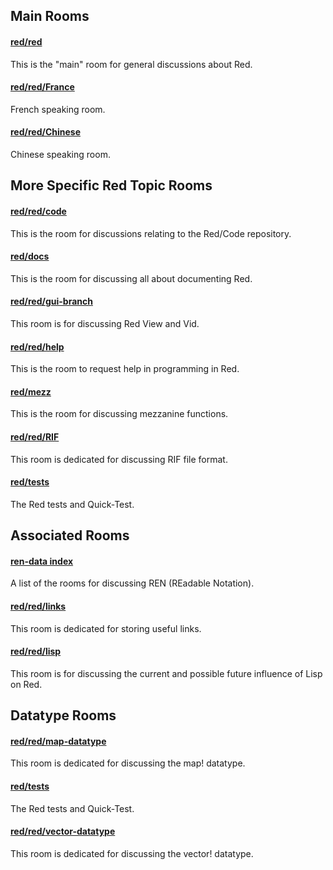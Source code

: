 
## Main Rooms 

#### [red/red](https://gitter.im/red/red)
This is the "main" room for general discussions about Red.

#### [red/red/France](https://gitter.im/red/red/France)
French speaking room.

#### [red/red/Chinese](https://gitter.im/red/red/Chinese)
Chinese speaking room.

## More Specific Red Topic Rooms

#### [red/red/code](https://gitter.im/red/red/code)
This is the room for discussions relating to the Red/Code repository.

#### [red/docs](https://gitter.im/red/docs)
This is the room for discussing all about documenting Red.

#### [red/red/gui-branch](https://gitter.im/red/red/gui-branch)
This room is for discussing Red View and Vid.

#### [red/red/help](https://gitter.im/red/red/help)
This is the room to request help in programming in Red.

#### [red/mezz](https://gitter.im/red/mezz)
This is the room for discussing mezzanine functions.

#### [red/red/RIF](https://gitter.im/red/red/RIF)
This room is dedicated for discussing RIF file format.

#### [red/tests](https://gitter.im/red/tests)
The Red tests and Quick-Test.

## Associated Rooms

#### [ren-data index](https://github.com/Ren-data/Ren/wiki/Gitter-Room-Index)
A list of the rooms for discussing REN (REadable Notation).

#### [red/red/links](https://gitter.im/red/red/links)
This room is dedicated for storing useful links.

#### [red/red/lisp](https://gitter.im/red/red/lisp)
This room is for discussing the current and possible future influence of Lisp on Red.

## Datatype Rooms

#### [red/red/map-datatype](https://gitter.im/red/red/map-datatype)
This room is dedicated for discussing the map! datatype.


#### [red/tests](https://gitter.im/red/tests)
The Red tests and Quick-Test.

#### [red/red/vector-datatype](https://gitter.im/red/red/vector-datatype)
This room is dedicated for discussing the vector! datatype.


